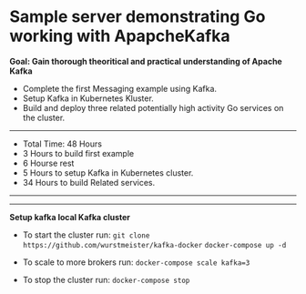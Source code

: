 # Sample server demonstrating Go working with ApapcheKafka

**Goal: Gain thorough theoritical and practical understanding of Apache Kafka**

* Complete the first Messaging example using Kafka.
* Setup Kafka in Kubernetes Kluster.
* Build and deploy three related potentially high activity Go services on the cluster.
----
* Total Time: 48 Hours
* 3 Hours to build first example
* 6 Hourse rest
* 5 Hours to setup Kafka in Kubernetes cluster.
* 34 Hours to build Related services.
----

----
**Setup kafka local Kafka cluster**
* To start the cluster run:
`git clone https://github.com/wurstmeister/kafka-docker`
`docker-compose up -d`

* To scale to more brokers run:
`docker-compose scale kafka=3`

* To stop the cluster run:
`docker-compose stop`